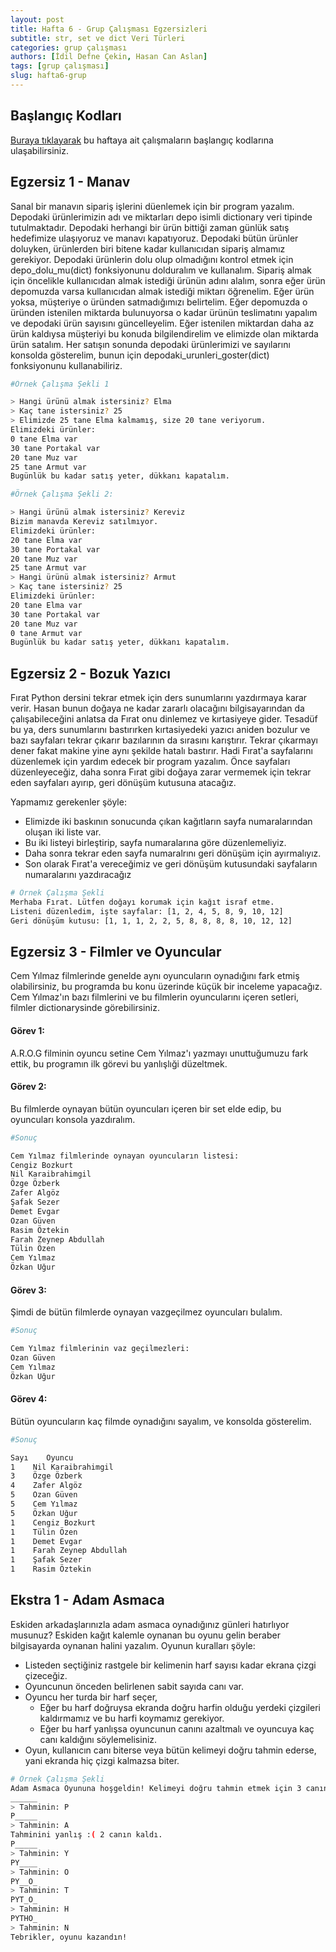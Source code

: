```yaml
---
layout: post
title: Hafta 6 - Grup Çalışması Egzersizleri
subtitle: str, set ve dict Veri Türleri
categories: grup çalışması
authors: [İdil Defne Çekin, Hasan Can Aslan]
tags: [grup çalışması]
slug: hafta6-grup
---
```


## Başlangıç Kodları

[Buraya tıklayarak](https://drive.google.com/file/d/1L9vezDDm1jqMqorIuAj-88XpNEq1xV_m/view?usp=sharing) bu haftaya ait çalışmaların başlangıç kodlarına ulaşabilirsiniz.


## Egzersiz 1 - Manav
Sanal bir manavın sipariş işlerini düenlemek için bir program yazalım. Depodaki ürünlerimizin adı ve miktarları depo isimli dictionary veri tipinde tutulmaktadır. Depodaki herhangi bir ürün bittiği zaman günlük satış hedefimize ulaşıyoruz ve manavı kapatıyoruz. Depodaki bütün ürünler doluyken, ürünlerden biri bitene kadar kullanıcıdan sipariş almamız gerekiyor.
Depodaki ürünlerin dolu olup olmadığını kontrol etmek için depo_dolu_mu(dict) fonksiyonunu dolduralım ve kullanalım.
Sipariş almak için öncelikle kullanıcıdan almak istediği ürünün adını alalım, sonra eğer ürün depomuzda varsa kullanıcıdan almak istediği miktarı öğrenelim. Eğer ürün yoksa, müşteriye o üründen satmadığımızı belirtelim. Eğer depomuzda o üründen istenilen miktarda bulunuyorsa o kadar ürünün teslimatını yapalım ve
depodaki ürün sayısını güncelleyelim. Eğer istenilen miktardan daha az ürün kaldıysa müşteriyi bu konuda bilgilendirelim ve elimizde olan miktarda ürün satalım.
Her satışın sonunda depodaki ürünlerimizi ve sayılarını konsolda gösterelim, bunun için depodaki_urunleri_goster(dict) fonksiyonunu kullanabiliriz.

```bash
#Örnek Çalışma Şekli 1

> Hangi ürünü almak istersiniz? Elma
> Kaç tane istersiniz? 25
> Elimizde 25 tane Elma kalmamış, size 20 tane veriyorum.
Elimizdeki ürünler:
0 tane Elma var
30 tane Portakal var
20 tane Muz var
25 tane Armut var
Bugünlük bu kadar satış yeter, dükkanı kapatalım.

#Örnek Çalışma Şekli 2:

> Hangi ürünü almak istersiniz? Kereviz
Bizim manavda Kereviz satılmıyor.
Elimizdeki ürünler:
20 tane Elma var
30 tane Portakal var
20 tane Muz var
25 tane Armut var
> Hangi ürünü almak istersiniz? Armut
> Kaç tane istersiniz? 25
Elimizdeki ürünler:
20 tane Elma var
30 tane Portakal var
20 tane Muz var
0 tane Armut var
Bugünlük bu kadar satış yeter, dükkanı kapatalım.
```

## Egzersiz 2 - Bozuk Yazıcı
Fırat Python dersini tekrar etmek için ders sunumlarını yazdırmaya karar verir. Hasan bunun doğaya ne kadar zararlı olacağını bilgisayarından da çalışabileceğini anlatsa da Fırat onu dinlemez ve kırtasiyeye gider. Tesadüf bu ya, ders sunumlarını bastırırken kırtasiyedeki yazıcı aniden bozulur ve bazı sayfaları tekrar çıkarır bazılarının da sırasını karıştırır. Tekrar çıkarmayı dener fakat makine yine aynı şekilde hatalı bastırır. Hadi Fırat'a sayfalarını düzenlemek için yardım edecek bir program yazalım. Önce sayfaları düzenleyeceğiz, daha sonra Fırat gibi doğaya zarar vermemek için tekrar eden sayfaları ayırıp, geri dönüşüm kutusuna atacağız.

Yapmamız gerekenler şöyle:
- Elimizde iki baskının sonucunda çıkan kağıtların sayfa numaralarından oluşan iki liste var.
- Bu iki listeyi birleştirip, sayfa numaralarına göre düzenlemeliyiz.
- Daha sonra tekrar eden sayfa numaralrını geri dönüşüm için ayırmalıyız.
- Son olarak Fırat'a vereceğimiz ve geri dönüşüm kutusundaki sayfaların numaralarını yazdıracağız

```bash
# Örnek Çalışma Şekli 
Merhaba Fırat. Lütfen doğayı korumak için kağıt israf etme.
Listeni düzenledim, işte sayfalar: [1, 2, 4, 5, 8, 9, 10, 12]
Geri dönüşüm kutusu: [1, 1, 1, 2, 2, 5, 8, 8, 8, 8, 10, 12, 12]
```

## Egzersiz 3 - Filmler ve Oyuncular
Cem Yılmaz filmlerinde genelde aynı oyuncuların oynadığını fark etmiş olabilirsiniz, bu programda bu konu üzerinde küçük bir inceleme yapacağız.
Cem Yılmaz'ın bazı filmlerini ve bu filmlerin oyuncularını içeren setleri, filmler dictionarysinde görebilirsiniz.

#### Görev 1:
A.R.O.G filminin oyuncu setine Cem Yılmaz'ı yazmayı unuttuğumuzu fark ettik, bu programın ilk görevi bu yanlışlıği düzeltmek.

#### Görev 2:
Bu filmlerde oynayan bütün oyuncuları içeren bir set elde edip, bu oyuncuları konsola yazdıralım.

```bash
#Sonuç

Cem Yılmaz filmlerinde oynayan oyuncuların listesi:
Cengiz Bozkurt
Nil Karaibrahimgil
Özge Özberk
Zafer Algöz
Şafak Sezer
Demet Evgar
Ozan Güven
Rasim Öztekin
Farah Zeynep Abdullah
Tülin Özen
Cem Yılmaz
Özkan Uğur
```
#### Görev 3:
Şimdi de bütün filmlerde oynayan vazgeçilmez oyuncuları bulalım.

```bash
#Sonuç

Cem Yılmaz filmlerinin vaz geçilmezleri:
Ozan Güven
Cem Yılmaz
Özkan Uğur
```

#### Görev 4:
Bütün oyuncuların kaç filmde oynadığını sayalım, ve konsolda gösterelim.

```bash
#Sonuç

Sayı	Oyuncu
1 	 Nil Karaibrahimgil
3 	 Özge Özberk
4 	 Zafer Algöz
5 	 Ozan Güven
5 	 Cem Yılmaz
5 	 Özkan Uğur
1 	 Cengiz Bozkurt
1 	 Tülin Özen
1 	 Demet Evgar
1 	 Farah Zeynep Abdullah
1 	 Şafak Sezer
1 	 Rasim Öztekin
```



## Ekstra 1 - Adam Asmaca
Eskiden arkadaşlarınızla adam asmaca oynadığınız günleri hatırlıyor musunuz? Eskiden kağıt kalemle oynanan bu oyunu gelin beraber bilgisayarda oynanan halini yazalım. Oyunun kuralları şöyle:  

- Listeden seçtiğiniz rastgele bir kelimenin harf sayısı kadar ekrana çizgi çizeceğiz.
- Oyuncunun önceden belirlenen sabit sayıda canı var. 
- Oyuncu her turda bir harf seçer, 
  - Eğer bu harf doğruysa ekranda doğru harfin olduğu yerdeki çizgileri kaldırmamız ve bu harfi koymamız gerekiyor.
  - Eğer bu harf yanlışsa oyuncunun canını azaltmalı ve oyuncuya kaç canı kaldığını söylemelisiniz.
- Oyun, kullanıcın canı biterse veya bütün kelimeyi doğru tahmin ederse, yani ekranda hiç çizgi kalmazsa biter.

```bash
# Örnek Çalışma Şekli 
Adam Asmaca Oyununa hoşgeldin! Kelimeyi doğru tahmin etmek için 3 canın var.
______
> Tahminin: P
P_____
> Tahminin: A
Tahminini yanlış :( 2 canın kaldı.
P_____
> Tahminin: Y
PY____
> Tahminin: O
PY__O_
> Tahminin: T
PYT_O_
> Tahminin: H
PYTHO_
> Tahminin: N
Tebrikler, oyunu kazandın!
```